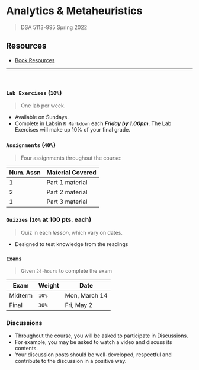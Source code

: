 # Analytics & Metaheuristics
> DSA 5113-995
> Spring 2022

## Resources
* [Book Resources](https://sites.google.com/site/doingbayesiandataanalysis/home)


---
<br>

### `Lab Exercises` (`10%`)
> One lab per week. 
* Available on Sundays. 
* Complete in Labsin `R Markdown` each ***Friday by 1.00pm***. The Lab Exercises will make up 10% of your final grade.

### `Assignments` (`40%`)
> Four assignments throughout the course:

Num. Assn | Material Covered
----------|-----------------
1         | Part 1 material
2         | Part 2 material
1         | Part 3 material

### `Quizzes` (`10%` at 100 pts. each)
> Quiz in each *lesson*, which vary on dates.  
* Designed to test knowledge from the readings

### `Exams`
> Given `24-hours` to complete the exam

Exam    | Weight    | Date
--------|-----------|-------
Midterm | `10%` | Mon, March 14 
Final   | `30%` | Fri, May 2

### Discussions 
* Throughout the course, you will be asked to participate in Discussions.
* For example, you may be asked to watch a video and discuss its contents. 
* Your discussion posts should be well-developed, respectful and contribute to the discussion in a positive way.